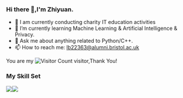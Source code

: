 ### Hi there 👋,I'm Zhiyuan.

- 🔭 I am currently conducting charity IT education activities
- 🌱 I’m currently learning Machine Learning & Artificial Intelligence & Privacy.
- 💬 Ask me about anything related to Python/C++.
- 📫 How to reach me: lb22363@alumni.bristol.ac.uk


<!-- ![](https://github-readme-stats.vercel.app/api?username=wisdom-zhe&show_icons=true&theme=transparent) -->

You are my ![Visitor Count](https://profile-counter.glitch.me/wisdom-zhe/count.svg) visitor,Thank You!

### My Skill Set

![](https://img.shields.io/badge/C++-ED8B00?style=for-the-badge&logo=openjdk&logoColor=white)![](https://img.shields.io/badge/Python-3776AB?style=for-the-badge&logo=python&logoColor=white)


